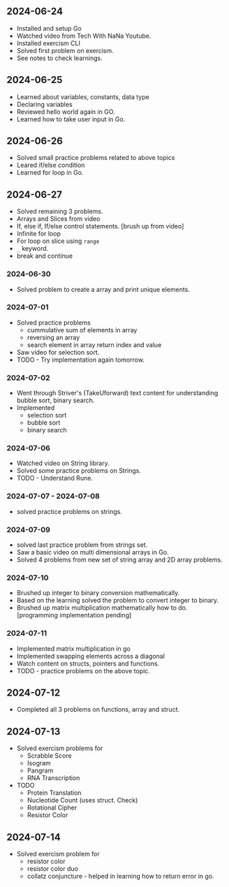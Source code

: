## 2024-06-24

- Installed and setup Go
- Watched video from Tech With NaNa Youtube. 
- Installed exercism CLI
- Solved first problem on exercism.
- See notes to check learnings.

## 2024-06-25

- Learned about variables, constants, data type
- Declaring variables
- Reviewed hello world again in GO.
- Learned how to take user input in Go. 

## 2024-06-26

- Solved small practice problems related to
above topics
- Leared if/else condition
- Learned for loop in Go. 

## 2024-06-27

- Solved remaining 3 problems.
- Arrays and Slices from video 
- If, else if, If/else control statements. [brush up from video]
- Infinite for loop
- For loop on slice using `range`
- `_` keyword.
- break and continue

### 2024-06-30

- Solved problem to create a array and print unique elements.

### 2024-07-01

- Solved practice problems
    - cummulative sum of elements in array
    - reversing an array
    - search element in array return index and value
- Saw video for selection sort. 
- TODO - Try implementation again tomorrow. 

### 2024-07-02

- Went through Striver's (TakeUforward) text content
for understanding bubble sort, binary search.
- Implemented
    - selection sort
    - bubble sort
    - binary search

### 2024-07-06

- Watched video on String library.
- Solved some practice problems on Strings.
- TODO - Understand Rune.

### 2024-07-07 - 2024-07-08

- solved practice problems on strings.

### 2024-07-09

- solved last practice problem from strings set.
- Saw a basic video on multi dimensional arrays in Go.
- Solved 4 problems from new set of string array and 2D array problems.

### 2024-07-10

- Brushed up integer to binary conversion mathematically. 
- Based on the learning solved the problem to 
convert integer to binary.
- Brushed up matrix multiplication mathematically
how to do. [programming implementation pending]

### 2024-07-11

- Implemented matrix multiplication in go
- Implemented swapping elements across a diagonal
- Watch content on structs, pointers and functions.
- TODO - practice problems on the above topic.

## 2024-07-12

- Completed all 3 problems on functions, array and struct. 

## 2024-07-13

- Solved exercism problems for
    - Scrabble Score
    - Isogram
    - Pangram
    - RNA Transcription
- TODO 
    - Protein Translation
    - Nucleotide Count (uses struct. Check)
    - Rotational Cipher
    - Resistor Color 

## 2024-07-14

- Solved exercism problem for 
    - resistor color
    - resistor color duo
    - collatz conjuncture - helped in learning how to return error in go.